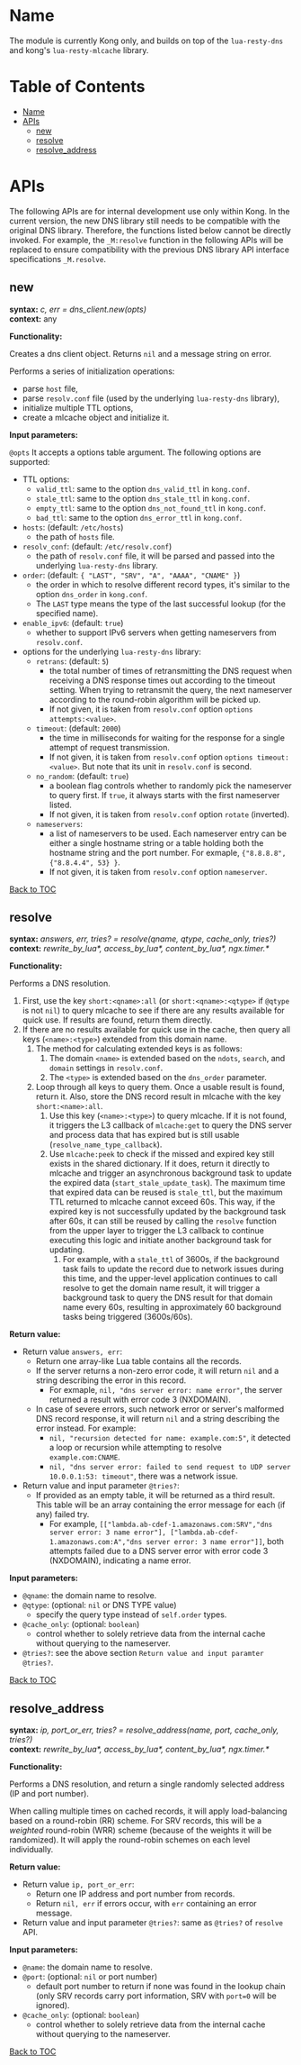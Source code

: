 Name
====

The module is currently Kong only, and builds on top of the `lua-resty-dns` and kong's `lua-resty-mlcache` library.

Table of Contents
=================

* [Name](#name)
* [APIs](#apis)
    * [new](#new)
    * [resolve](#resolve)
    * [resolve_address](#resolve_address)

# APIs

The following APIs are for internal development use only within Kong. In the current version, the new DNS library still needs to be compatible with the original DNS library. Therefore, the functions listed below cannot be directly invoked. For example, the `_M:resolve` function in the following APIs will be replaced to ensure compatibility with the previous DNS library API interface specifications `_M.resolve`.

## new

**syntax:** *c, err = dns_client.new(opts)*  
**context:** any

**Functionality:**

Creates a dns client object. Returns `nil` and a message string on error.

Performs a series of initialization operations:

* parse `host` file,
* parse `resolv.conf` file (used by the underlying `lua-resty-dns` library),
* initialize multiple TTL options,
* create a mlcache object and initialize it.

**Input parameters:**

`@opts` It accepts a options table argument. The following options are supported:

* TTL options:
  * `valid_ttl`: same to the option `dns_valid_ttl` in `kong.conf`.
  * `stale_ttl`: same to the option `dns_stale_ttl` in `kong.conf`.
  * `empty_ttl`: same to the option `dns_not_found_ttl` in `kong.conf`.
  * `bad_ttl`: same to the option `dns_error_ttl` in `kong.conf`.
* `hosts`: (default: `/etc/hosts`)
  * the path of `hosts` file.
* `resolv_conf`: (default: `/etc/resolv.conf`)
  * the path of `resolv.conf` file, it will be parsed and passed into the underlying `lua-resty-dns` library.
* `order`: (default: `{ "LAST", "SRV", "A", "AAAA", "CNAME" }`)
  * the order in which to resolve different record types, it's similar to the option `dns_order` in `kong.conf`.
  * The `LAST` type means the type of the last successful lookup (for the specified name).
* `enable_ipv6`: (default: `true`)
  * whether to support IPv6 servers when getting nameservers from `resolv.conf`.
* options for the underlying `lua-resty-dns` library:
  * `retrans`: (default: `5`)
    * the total number of times of retransmitting the DNS request when receiving a DNS response times out according to the timeout setting. When trying to retransmit the query, the next nameserver according to the round-robin algorithm will be picked up.
    * If not given, it is taken from `resolv.conf` option `options attempts:<value>`.
  * `timeout`: (default: `2000`)
    * the time in milliseconds for waiting for the response for a single attempt of request transmission.
    * If not given, it is taken from `resolv.conf` option `options timeout:<value>`. But note that its unit in `resolv.conf` is second.
  * `no_random`: (default: `true`)
    * a boolean flag controls whether to randomly pick the nameserver to query first. If `true`, it always starts with the first nameserver listed.
    * If not given, it is taken from `resolv.conf` option `rotate` (inverted).
  * `nameservers`:
    * a list of nameservers to be used. Each nameserver entry can be either a single hostname string or a table holding both the hostname string and the port number. For exmaple, `{"8.8.8.8", {"8.8.4.4", 53} }`.
    * If not given, it is taken from `resolv.conf` option `nameserver`.

[Back to TOC](#table-of-contents)

## resolve

**syntax:** *answers, err, tries? = resolve(qname, qtype, cache_only, tries?)*  
**context:** *rewrite_by_lua\*, access_by_lua\*, content_by_lua\*, ngx.timer.\**

**Functionality:**

Performs a DNS resolution.

1. First, use the key `short:<qname>:all` (or `short:<qname>:<qtype>` if `@qtype` is not `nil`) to query mlcache to see if there are any results available for quick use. If results are found, return them directly.
2. If there are no results available for quick use in the cache, then query all keys (`<name>:<type>`) extended from this domain name.
    1. The method for calculating extended keys is as follows:
        1. The domain `<name>` is extended based on the `ndots`, `search`, and `domain` settings in `resolv.conf`.
        2. The `<type>` is extended based on the `dns_order` parameter.
    2. Loop through all keys to query them. Once a usable result is found, return it. Also, store the DNS record result in mlcache with the key `short:<name>:all`.
        1. Use this key (`<name>:<type>`) to query mlcache. If it is not found, it triggers the L3 callback of `mlcache:get` to query the DNS server and process data that has expired but is still usable (`resolve_name_type_callback`).
        2. Use `mlcache:peek` to check if the missed and expired key still exists in the shared dictionary. If it does, return it directly to mlcache and trigger an asynchronous background task to update the expired data (`start_stale_update_task`). The maximum time that expired data can be reused is `stale_ttl`, but the maximum TTL returned to mlcache cannot exceed 60s. This way, if the expired key is not successfully updated by the background task after 60s, it can still be reused by calling the `resolve` function from the upper layer to trigger the L3 callback to continue executing this logic and initiate another background task for updating.
            1. For example, with a `stale_ttl` of 3600s, if the background task fails to update the record due to network issues during this time, and the upper-level application continues to call resolve to get the domain name result, it will trigger a background task to query the DNS result for that domain name every 60s, resulting in approximately 60 background tasks being triggered (3600s/60s).


**Return value:**

* Return value `answers, err`:
  * Return one array-like Lua table contains all the records.
  * If the server returns a non-zero error code, it will return `nil` and a string describing the error in this record.
    * For exmaple, `nil, "dns server error: name error"`, the server returned a result with error code 3 (NXDOMAIN).
  * In case of severe errors, such network error or server's malformed DNS record response, it will return `nil` and a string describing the error instead. For example:
      * `nil, "recursion detected for name: example.com:5"`, it detected a loop or recursion while attempting to resolve `example.com:CNAME`.
      * `nil, "dns server error: failed to send request to UDP server 10.0.0.1:53: timeout"`, there was a network issue.
* Return value and input parameter `@tries?`:
  * If provided as an empty table, it will be returned as a third result. This table will be an array containing the error message for each (if any) failed try.
    * For example, `[["lambda.ab-cdef-1.amazonaws.com:SRV","dns server error: 3 name error"], ["lambda.ab-cdef-1.amazonaws.com:A","dns server error: 3 name error"]]`, both attempts failed due to a DNS server error with error code 3 (NXDOMAIN), indicating a name error.

**Input parameters:**

* `@qname`: the domain name to resolve.
* `@qtype`: (optional: `nil` or DNS TYPE value)
  * specify the query type instead of `self.order` types.
* `@cache_only`: (optional: `boolean`)
  * control whether to solely retrieve data from the internal cache without querying to the nameserver.
* `@tries?`: see the above section `Return value and input paramter @tries?`.

[Back to TOC](#table-of-contents)

## resolve_address

**syntax:** *ip, port_or_err, tries? = resolve_address(name, port, cache_only, tries?)*  
**context:** *rewrite_by_lua\*, access_by_lua\*, content_by_lua\*, ngx.timer.\**

**Functionality:**

Performs a DNS resolution, and return a single randomly selected address (IP and port number).

When calling multiple times on cached records, it will apply load-balancing based on a round-robin (RR) scheme. For SRV records, this will be a _weighted_ round-robin (WRR) scheme (because of the weights it will be randomized). It will apply the round-robin schemes on each level individually.

**Return value:**

* Return value `ip, port_or_err`:
  * Return one IP address and port number from records.
  * Return `nil, err` if errors occur, with `err` containing an error message.
* Return value and input parameter `@tries?`: same as `@tries?` of `resolve` API.

**Input parameters:**

* `@name`: the domain name to resolve.
* `@port`: (optional: `nil` or port number)
  * default port number to return if none was found in the lookup chain (only SRV records carry port information, SRV with `port=0` will be ignored).
* `@cache_only`: (optional: `boolean`)
  * control whether to solely retrieve data from the internal cache without querying to the nameserver.

[Back to TOC](#table-of-contents)
